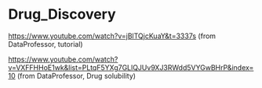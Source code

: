 # Drug_Discovery

https://www.youtube.com/watch?v=jBlTQjcKuaY&t=3337s (from DataProfessor, tutorial)

https://www.youtube.com/watch?v=VXFFHHoE1wk&list=PLtqF5YXg7GLlQJUv9XJ3RWdd5VYGwBHrP&index=10 (from DataProfessor, Drug solubility)
